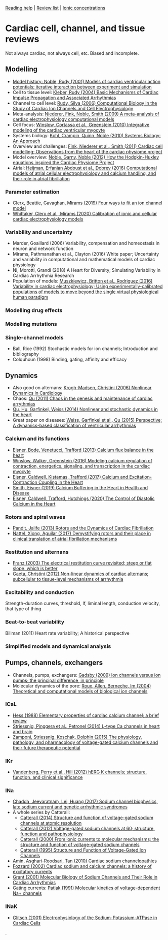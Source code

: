 [Reading help](README.md) | [Review list](reviews.md) | [Ionic concentrations](concentrations.md)

# Cardiac cell, channel, and tissue reviews

Not always cardiac, not always cell, etc.
Biased and incomplete.

## Modelling

- [Model history: Noble, Rudy (2001) Models of cardiac ventricular action potentials; iterative interaction between experiment and simulation](https://doi.org/10.1098/rsta.2001.0820)
- Cell to tissue level: [Kleber, Rudy (2004) Basic Mechanisms of Cardiac Impulse Propagation and Associated Arrhythmias](https://doi.org/10.1152/physrev.00025.2003)
- Channel to cell level: [Rudy, Silva (2006) Computational Biology in the Study of Cardiac Ion Channels and Cell Electrophysiology](https://doi.org/10.1017/S0033583506004227)
- Meta-analysis: [Niederer, Fink, Noble, Smith (2009) A meta-analysis of cardiac electrophysiology computational models](https://doi.org/10.1113/expphysiol.2008.044610)
- Cell focus: [Winslow, Cortassa et al., Greenstein (2010) Integrative modeling of the cardiac ventricular myocyte](https://doi.org/10.1002/wsbm.122)
- Systems biology: [Kohl, Crampin, Quinn, Noble (2010) Systems Biology: An Approach](https://doi.org/10.1038/clpt.2010.92)
- Overview and challenges: [Fink, Niederer et al., Smith (2011) Cardiac cell modelling; Observations from the heart of the cardiac physiome project](https://doi.org/10.1016/j.pbiomolbio.2010.03.002)
- Model overview: [Noble, Garny, Noble (2012) How the Hodgkin-Huxley equations inspired the Cardiac Physiome Project](https://doi.org/10.1113/jphysiol.2011.224238)
- Atrial: [Heijman, Erfanian Abdoust et al., Dobrev (2016) Computational models of atrial cellular electrophysiology and calcium handling, and their role in atrial fibrillation](https://doi.org/10.1113/JP271404)

### Parameter estimation

- [Clerx, Beattie, Gavaghan, Mirams (2019) Four ways to fit an ion channel model](https://doi.org/10.1016/j.bpj.2019.08.001)
- [Whittaker, Clerx et al., Mirams (2020) Calibration of ionic and cellular cardiac electrophysiology models](https://doi.org/10.1002/wsbm.1482)

### Variability and uncertainty

- Marder, Goaillard (2006) Variability, compensation and homeostasis in neuron and network function
- Mirams, Pathmanathan et al., Clayton (2016) White paper; Uncertainty and variability in computational and mathematical models of cardiac physiology
- Ni, Morotti, Grandi (2018) A Heart for Diversity; Simulating Variability in Cardiac Arrhythmia Research
- Population of models: [Muszkiewicz, Britton et al., Rodriguez (2016) Variability in cardiac electrophysiology; Using experimentally-calibrated populations of models to move beyond the single virtual physiological human paradigm](https://doi.org/10.1016/j.pbiomolbio.2015.12.002)

### Modelling drug effects

### Modelling mutations

### Single-channel models

- Ball, Rice (1992) Stochastic models for ion channels; Introduction and bibliography
- Colquhoun (1998) Binding, gating, affinity and efficacy

## Dynamics

- Also good on alternans: [Krogh-Madsen, Christini (2006) Nonlinear Dynamics in Cardiology](https://doi.org/10.1146/annurev-bioeng-071811-150106)
- Chaos: [Qu (2011) Chaos in the genesis and maintenance of cardiac arrythmias](https://doi.org/10.1016/j.pbiomolbio.2010.11.001)
- [Qu, Hu, Garfinkel, Weiss (2014) Nonlinear and stochastic dynamics in the heart](https://doi.org/10.1016/j.physrep.2014.05.002)
- Great paper on diseases: [Weiss, Garfinkel et al., Qu (2015) Perspective; A dynamics-based classification of ventricular arrhythmias](https://doi.org/10.1016/j.yjmcc.2015.02.0170022-2828)

### Calcium and its functions

- [Eisner, Bode, Venetucci, Trafford (2013) Calcium flux balance in the heart](https://doi.org/10.1016/j.yjmcc.2012.11.017)
- [Winslow, Walker, Greenstein (2016) Modeling calcium regulation of contraction, energetics, signaling, and transcription in the cardiac myocyte](https://doi.org/10.1002/wsbm.1322)
- [Eisner, Caldwell, Kistamas, Trafford (2017) Calcium and Excitation-Contraction Coupling in the Heart](https://doi.org/10.1161/CIRCRESAHA.117.310230)
- [Smith, Eisner (2019) Calcium Buffering in the Heart in Health and Disease](https://doi.org/10.1161/CIRCULATIONAHA.118.039329)
- [Eisner, Caldwell, Trafford, Hutchings (2020) The Control of Diastolic Calcium in the Heart](https://doi.org/10.1161/CIRCRESAHA.119.315891)

### Rotors and spiral waves

- [Pandit, Jalife (2013) Rotors and the Dynamics of Cardiac Fibrillation](https://doi.org/10.1161/CIRCRESAHA.111.300158)
- [Nattel, Xiong, Aguilar (2017) Demystifying rotors and their place in clinical translation of atrial fibrillation mechanisms](https://doi.org/10.1038/nrcardio.2017.37)

### Restitution and alternans

- [Franz (2003) The electrical restitution curve revisited; steep or flat slope, which is better](https://doi.org/10.1046/j.1540.8167.90303.x)
- [Gaeta, Christini (2012) Non-linear dynamics of cardiac alternans; subcellular to tissue-level mechanisms of arrhythmia](https://doi.org/10.3389/fphys.2012.00157)

### Excitability and conduction

Strength-duration curves, threshold, If, liminal length, conduction velocity, that type of thing

### Beat-to-beat variability

Billman (2011) Heart rate variability; A historical perspective

### Simplified models and dynamical analysis

## Pumps, channels, exchangers

- Channels, pumps, exchangers: [Gadsby (2009) Ion channels versus ion pumps; the principal difference, in principle](https://doi.org/10.1038/nrm2668)
- Molecular dynamics of the pore: [Roux, Allen, Berneche, Im (2004) Theoretical and computational models of biological ion channels](https://doi.org/10.1017/s0033583504003968)

### ICaL

- [Hess (1988) Elementary properties of cardiac calcium channel; a brief review](https://doi.org/10.1139/y88-201)
- [Striessnig, Pinggera et al., Petronel (2014) L-type Ca channels in heart and brain](https://doi.org/10.1002/wmts.102)
- [Zamponi, Striessnig, Koschak, Dolphin (2015) The physiology, pathology, and pharmacology of voltage-gated calcium channels and their future therapeutic potential](https://doi.org/10.1124/pr.114.009654)

### IKr

- [Vandenberg, Perry et al., Hill (2012) hERG K channels; structure, function, and clinical significance](https://doi.org/10.1152/physrev.00036.2011)

### INa

- [Chadda, Jeevaratnam, Lei, Huang (2017) Sodium channel biophysics, late sodium current and genetic arrhythmic syndromes](https://doi.org/10.1007/s00424-017-1959-1)
- A whole series by Catterall:
  - [Catterall (2014) Structure and function of voltage-gated sodium channels at atomic resolution](https://10.1113/expphysiol.2013.071969)
  - [Catterall (2012) Voltage-gated sodium channels at 60; structure, function and pathophysiology](https://doi.org/10.1113/jphysiol.2011.224204)
  - [Catterall (2000) From ionic currents to molecular mechanisms; the structure and function of voltage-gated sodium channels]()
  - [Catterall (1995) Structure and Function of Voltage-Gated Ion Channels](https://doi.org/10.1146/annurev.bi.64.070195.002425)
- [Amin, Asghari-Roodsari, Tan (2010) Cardiac sodium channelopathies](https://doi.org/10.1007/s00424-009-0761-0)
- [Fozzard (2002) Cardiac sodium and calcium channels: a history of excitatory currents](https://doi.org/10.1016/S0008-6363(02)00407-8)
- [Grant (2001) Molecular Biology of Sodium Channels and Their Role in Cardiac Arrhythmias](https://doi.org/10.1016/S0002-9343(00)00714-2)
- Gating currents: [Patlak (1991) Molecular kinetics of voltage-dependent Na+ channels](https://doi.org/10.1152/physrev.1991.71.4.1047)

### INaK

- [Glitsch (2001) Electrophysiology of the Sodium-Potassium-ATPase in Cardiac Cells](https://doi.org/10.1152/physrev.2001.81.4.1791)





.

